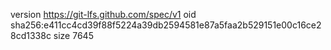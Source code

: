 version https://git-lfs.github.com/spec/v1
oid sha256:e411cc4cd39f88f5224a39db2594581e87a5faa2b529151e00c16ce28cd1338c
size 7645
